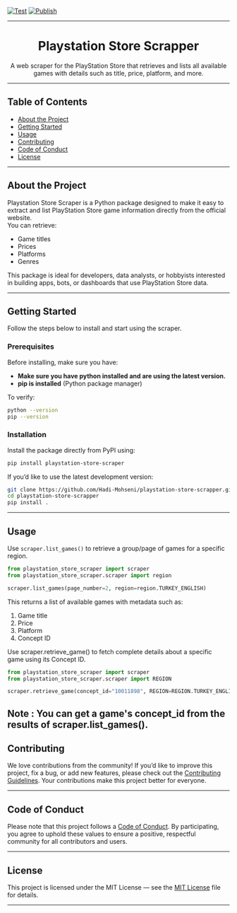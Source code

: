 [![Test](https://github.com/Hadi-Mohseni/playstation-store-scrapper/actions/workflows/test.yaml/badge.svg)](https://github.com/Hadi-Mohseni/playstation-store-scrapper/actions/workflows/test.yaml)
[![Publish](https://github.com/Hadi-Mohseni/playstation-store-scrapper/actions/workflows/publish.yaml/badge.svg)](https://github.com/Hadi-Mohseni/playstation-store-scrapper/actions/workflows/publish.yaml)

<hr>
<div align='center'>

# Playstation Store Scrapper 

A web scraper for the PlayStation Store that retrieves and lists all available games with details such as title, price, platform, and more.
</div>

---

## Table of Contents
- [About the Project](#about-the-project)
- [Getting Started](#getting-started)
- [Usage](#usage)
- [Contributing](#contributing)
- [Code of Conduct](#code-of-conduct)
- [License](#license)

---

## About the Project
Playstation Store Scraper is a Python package designed to make it easy to extract and list PlayStation Store game information directly from the official website.  
You can retrieve:
- Game titles  
- Prices  
- Platforms  
- Genres  

This package is ideal for developers, data analysts, or hobbyists interested in building apps, bots, or dashboards that use PlayStation Store data.

---

## Getting Started
Follow the steps below to install and start using the scraper.


###  Prerequisites
Before installing, make sure you have:
- **Make sure you have python installed and are using the latest version.**
- **pip is installed** (Python package manager)

To verify:
```bash
python --version
pip --version
```
### Installation
Install the package directly from PyPI using:
```bash
pip install playstation-store-scraper
```
If you’d like to use the latest development version:
```bash
git clone https://github.com/Hadi-Mohseni/playstation-store-scrapper.git
cd playstation-store-scrapper
pip install .
```

---

## Usage

Use `scraper.list_games()` to retrieve a group/page of games for a specific region.

```python
from playstation_store_scraper import scraper
from playstation_store_scraper.scraper import region

scraper.list_games(page_number=2, region=region.TURKEY_ENGLISH)
```
This returns a list of available games with metadata such as:

1. Game title
2. Price
3. Platform
4. Concept ID


Use scraper.retrieve_game() to fetch complete details about a specific game using its Concept ID.
```python
from playstation_store_scraper import scraper
from playstation_store_scraper.scraper import REGION

scraper.retrieve_game(concept_id="10011898", REGION=REGION.TURKEY_ENGLISH)
```

Note : You can get a game's concept_id from the results of scraper.list_games().
---

## Contributing

We love contributions from the community!
If you’d like to improve this project, fix a bug, or add new features, please check out the [Contributing Guidelines](CONTRIBUTING.md).
Your contributions make this project better for everyone.

---

## Code of Conduct

Please note that this project follows a [Code of Conduct](CODE_OF_CONDUCT.md).
By participating, you agree to uphold these values to ensure a positive, respectful community for all contributors and users.

---

## License

This project is licensed under the MIT License — 
see the [MIT License](LICENSE) file for details.

---
